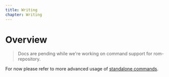```yaml
---
title: Writing
chapter: Writing
---
```


# Overview

> Docs are pending while we're working on command support for rom-repository.

For now please refer to more advanced usage of [standalone commands](/learn/advanced/commands).

